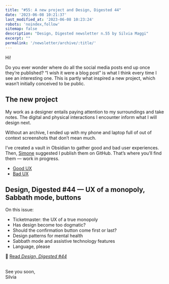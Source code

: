 ```yaml
---
title: "#55: A new project and Design, Digested 44"
date: '2023-06-08 10:21:37'
last_modified_at: '2023-06-08 10:23:24'
robots: 'noindex,follow'
sitemap: false
description: "Design, Digested newsletter n.55 by Silvia Maggi"
excerpt: ""
permalink: '/newsletter/archive/:title/'
---
```

Hi!

Do you ever wonder where do all the social media posts end up once they’re published? “I wish it were a blog post” is what I think every time I see an interesting one. This is partly what inspired a new project, which wasn’t initially conceived to be public.

## The new project

My work as a designer entails paying attention to my surroundings and take notes. The digital and physical interactions I encounter inform what I will design next.

Without an archive, I ended up with my phone and laptop full of out of context screenshots that don’t mean much.

I’ve created a vault in Obsidian to gather good and bad user experiences. Then, [Simone](https://minutestomidnight.co.uk/) suggested I publish them on GitHub. That’s where you’ll find them — work in progress.

- [Good UX](https://github.com/silviamaggi/ux-good)
- [Bad UX](https://github.com/silviamaggi/ux-bad)

## Design, Digested #44 — UX of a monopoly, Sabbath mode, buttons

On this issue: 

- Ticketmaster: the UX of a true monopoly
- Has design become too dogmatic?
- Should the confirmation button come first or last?
- Design patterns for mental health
- Sabbath mode and assistive technology features
- Language, please

🔗 [Read _Design, Digested #44_](https://silviamaggidesign.com/design-digested/design-digested-44/)

<br>
See you soon,<br>
Silvia